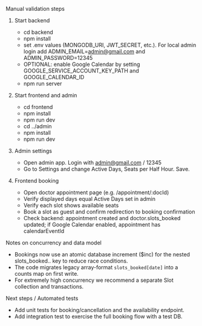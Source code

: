 Manual validation steps

1. Start backend

   - cd backend
   - npm install
   - set .env values (MONGODB_URI, JWT_SECRET, etc.). For local admin login add ADMIN_EMAIL=admin@gmail.com and ADMIN_PASSWORD=12345
   - OPTIONAL: enable Google Calendar by setting GOOGLE_SERVICE_ACCOUNT_KEY_PATH and GOOGLE_CALENDAR_ID
   - npm run server

2. Start frontend and admin

   - cd frontend
   - npm install
   - npm run dev
   - cd ../admin
   - npm install
   - npm run dev

3. Admin settings

   - Open admin app. Login with admin@gmail.com / 12345
   - Go to Settings and change Active Days, Seats per Half Hour. Save.

4. Frontend booking
   - Open doctor appointment page (e.g. /appointment/:docId)
   - Verify displayed days equal Active Days set in admin
   - Verify each slot shows available seats
   - Book a slot as guest and confirm redirection to booking confirmation
   - Check backend: appointment created and doctor.slots_booked updated; if Google Calendar enabled, appointment has calendarEventId

Notes on concurrency and data model

- Bookings now use an atomic database increment ($inc) for the nested slots_booked.<date>.<time> key to reduce race conditions.
- The code migrates legacy array-format `slots_booked[date]` into a counts map on first write.
- For extremely high concurrency we recommend a separate Slot collection and transactions.

Next steps / Automated tests

- Add unit tests for booking/cancellation and the availability endpoint.
- Add integration test to exercise the full booking flow with a test DB.

